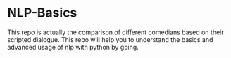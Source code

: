 # NLP-Basics
This repo is actually the comparison of different comedians based on their scripted dialogue. This repo will help you to understand the basics and advanced usage of nlp with python by going.
